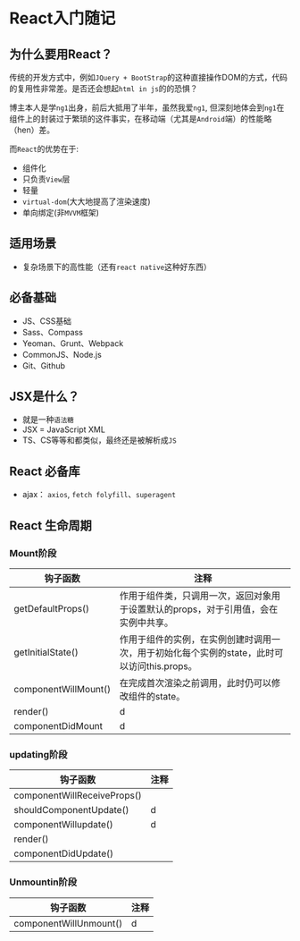 # React入门随记

## 为什么要用React？

传统的开发方式中，例如`JQuery + BootStrap`的这种直接操作DOM的方式，代码的复用性非常差。是否还会想起`html in js`的的恐惧？

博主本人是学`ng1`出身，前后大抵用了半年，虽然我爱`ng1`, 但深刻地体会到`ng1`在组件上的封装过于繁琐的这件事实，在移动端（尤其是`Android`端）的性能略（hen）差。

而`React`的优势在于:

- 组件化
- 只负责`View`层
- 轻量
- `virtual-dom`(大大地提高了渲染速度)
- 单向绑定(非`MVVM`框架)

## 适用场景

- 复杂场景下的高性能（还有`react native`这种好东西）


## 必备基础

- JS、CSS基础
- Sass、Compass
- Yeoman、Grunt、Webpack
- CommonJS、Node.js
- Git、Github

## JSX是什么？

- 就是一种`语法糖`
- JSX = JavaScript XML
- TS、CS等等和都类似，最终还是被解析成`JS`


## React 必备库

- ajax： `axios`, `fetch folyfill`、`superagent`



## React 生命周期

### Mount阶段

钩子函数|注释
---|---
getDefaultProps()|作用于组件类，只调用一次，返回对象用于设置默认的props，对于引用值，会在实例中共享。
getInitialState()|作用于组件的实例，在实例创建时调用一次，用于初始化每个实例的state，此时可以访问this.props。
componentWillMount()|在完成首次渲染之前调用，此时仍可以修改组件的state。
render()|d
componentDidMount|d

### updating阶段
钩子函数|注释
---|---
componentWillReceiveProps()|
shouldComponentUpdate()|d
componentWillupdate()|d
render()|
componentDidUpdate()|

### Unmountin阶段
钩子函数|注释
---|---
componentWillUnmount()|d










